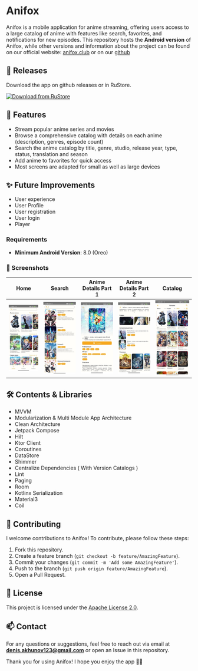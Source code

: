 # Anifox

Anifox is a mobile application for anime streaming, offering users access to a large catalog of anime with features like search, favorites, and notifications for new episodes. This repository hosts the **Android version** of Anifox, while other versions and information about the project can be found on our official website: [anifox.club](https://anifox.club) or on our [github](https://github.com/ANIFOX-CLUB)


## 📱 Releases
Download the app on github releases or in RuStore.

[<img src="https://cdn.anifox.club/images/github/rustore/ru_store.svg"
      alt="Download from RuStore"
      height="80">](https://www.rustore.ru/catalog/app/club.anifox.android)


## 📱 Features

- Stream popular anime series and movies
- Browse a comprehensive catalog with details on each anime (description, genres, episode count)
- Search the anime catalog by title, genre, studio, release year, type, status, translation and season
- Add anime to favorites for quick access
- Most screens are adapted for small as well as large devices


## ✨ Future Improvements

- User experience
- User Profile
- User registration
- User login
- Player


### Requirements

- **Minimum Android Version**: 8.0 (Oreo)


### 📸 Screenshots

| Home                          | Search                            | Anime Details Part 1                                       | Anime Details Part 2                                        | Catalog                             |
|-------------------------------|-----------------------------------|------------------------------------------------------------|-------------------------------------------------------------|-------------------------------------|
| ![Home](screenshots/home.png) | ![Search](screenshots/search.png) | ![Anime Details](screenshots/anime_details_part_first.png) | ![Anime Details](screenshots/anime_details_part_second.png) | ![Catalog](screenshots/catalog.png) |

## 🛠️ Contents & Libraries

- MVVM
- Modularization & Multi Module App Architecture
- Clean Architecture
- Jetpack Compose
- Hilt
- Ktor Client
- Coroutines
- DataStore
- Shimmer
- Centralize Dependencies ( With Version Catalogs )
- Lint
- Paging
- Room
- Kotlinx Serialization
- Material3
- Coil


## 🤝 Contributing

I welcome contributions to Anifox! To contribute, please follow these steps:

1. Fork this repository.
2. Create a feature branch (`git checkout -b feature/AmazingFeature`).
3. Commit your changes (`git commit -m 'Add some AmazingFeature'`).
4. Push to the branch (`git push origin feature/AmazingFeature`).
5. Open a Pull Request.


## 📄 License

This project is licensed under the [Apache License 2.0](LICENSE).


## 📫 Contact

For any questions or suggestions, feel free to reach out via email at **denis.akhunov123@gmail.com** or open an Issue in this repository.

Thank you for using Anifox! I hope you enjoy the app 🦊😊
